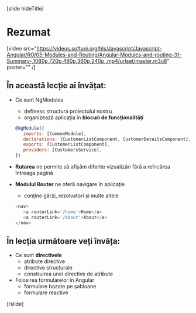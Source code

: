 [slide hideTitle]

# Rezumat

[video src="https://videos.softuni.org/hls/Javascript/Javascript-Angular/RO/05-Modules-and-Routing/Angular-Modules-and-routing-31-Summary-,1080p,720p,480p,360p,240p,.mp4/urlset/master.m3u8" poster="" /]

## În această lecție ai învățat:

- Ce sunt NgModules
   * definesc structura proiectului nostru
   * organizează aplicația în **blocuri de funcționalități**

   ```js
   @NgModule({
      imports: [CommonModule],
      declarations: [CustomerListComponent, CustomerDetailsComponent],
      exports: [CustomerListComponent],
      providers: [CustomersService],
   })
   ```

-  **Rutarea** ne permite să afișăm diferite vizualizări fără a reîncărca întreaga pagină

- **Modulul Router** ne oferă navigare în aplicație
   * conține gărzi, rezolvatori și multe altele

   ```js
   <nav>
      <a routerLink='/home'>Home</a>
      <a routerLink='/about'>About</a>
   </nav>
   ```

## În lecția următoare veți învăța:

- Ce sunt **directivele**
   * atribute directive
   * directive structurale
   * construirea unei directive de atribute
- Folosirea formularelor în Angular
   * formulare bazate pe șabloane
   * formulare reactive

[/slide]
